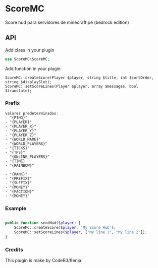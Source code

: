 # ScoreMC
Score hud para servidores de minecraft pe (bedrock edition)

## API

Add class in your plugin
```PHP
use ScoreMC\ScoreMC;
```

Add function in your plugin
```
ScoreMC::createScore(Player $player, string $title, int $sortOrder, string $displaySlot);
ScoreMC::setScoreLines(Player $player, array $messages, bool $translate);
```

### Prefix

```TXT
valores predeterminados:
- "{PING}"
- "{PLAYER}"
- "{PLAYER_X}"
- "{PLAYER_Y}"
- "{PLAYER_Z}"
- "{WORLD_NAME}"
- "{WORLD_PLAYERS}"
- "{TICKS}"
- "{TPS}"
- "{ONLINE_PLAYERS}"
- "{TIME}
- "{RAINBOW}"

- "{RANK}"
- "{PREFIX}"
- "{SUFFIX}"
- "{MONEY}"
- "{FACTION}"
- "{MONEY}"
```

### Example
```PHP

public function sendHud($player) {
	ScoreMC::createScore($player, 'My Score Hub');
	ScoreMC::setScoreLines($player, ["My line 1", "My line 2"]);
}

```

### Credits
This plugin is make by CodeB3/ßenja.
